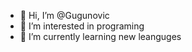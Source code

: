 - 👋 Hi, I’m @Gugunovic
- 👀 I’m interested in programing
- 🌱 I’m currently learning new leanguges

<!---
Gugunovic/Gugunovic is a ✨ special ✨ repository because its `README.md` (this file) appears on your GitHub profile.
You can click the Preview link to take a look at your changes.
--->
